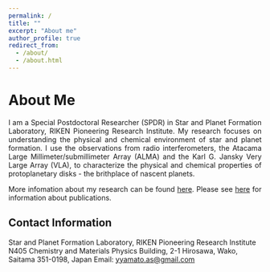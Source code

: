 ```yaml
---
permalink: /
title: ""
excerpt: "About me"
author_profile: true
redirect_from: 
  - /about/
  - /about.html
---
```



# About Me
<div style="text-align: justify">I am a Special Postdoctoral Researcher (SPDR) in Star and Planet Formation Laboratory, RIKEN Pioneering Research Institute. My research focuses on understanding the physical and chemical environment of star and planet formation. 
<!-- This exploration helps us uncover the origins of our solar system and, ultimately, our own beginnings.  -->
<!-- Specifically, I study protoplanetary disks using radio observations of various molecules, including complex organics.  -->
I use the observations from radio interferometers, the Atacama Large Millimeter/submillimeter Array (ALMA) and the Karl G. Jansky Very Large Array (VLA), to characterize the physical and chemical properties of protoplanetary disks - the brithplace of nascent planets. 

More infomation about my research can be found <a href="https://yyamato-as.github.io/website/research">here</a>. Please see <a href="https://yyamato-as.github.io/website/publications">here</a> for information about publications.</div>



<!-- I am currently involved in extensive international collaborations, including several ALMA Large Programs, as well as leading smaller collaborations. More infomation about my research can be found <a href="https://yyamato-as.github.io/website/research">here</a>. Please see <a href="https://yyamato-as.github.io/website/publications">here</a> for information about my papers.</div> -->

Contact Information
------
Star and Planet Formation Laboratory, RIKEN Pioneering Research Institute
N405 Chemistry and Materials Physics Building, 2-1 Hirosawa, Wako, Saitama 351-0198, Japan
Email: <a href="mailto:yyamato.as@gmail.com">yyamato.as@gmail.com</a>  




